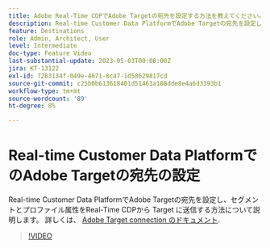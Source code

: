 ```yaml
---
title: Adobe Real-Time CDPでAdobe Targetの宛先を設定する方法を教えてください。
description: Real-time Customer Data PlatformでAdobe Targetの宛先を設定し、セグメントとプロファイル属性をReal-Time CDPから Target に送信する方法について説明します。
feature: Destinations
role: Admin, Architect, User
level: Intermediate
doc-type: Feature Video
last-substantial-update: 2023-05-03T00:00:00Z
jira: KT-13122
exl-id: 7283134f-049e-4671-8c47-1d58629817cd
source-git-commit: c25b0b613618401d51463a108dde8e4a6d3393b1
workflow-type: tm+mt
source-wordcount: '89'
ht-degree: 8%

---
```


# Real-time Customer Data PlatformでのAdobe Targetの宛先の設定

Real-time Customer Data PlatformでAdobe Targetの宛先を設定し、セグメントとプロファイル属性をReal-Time CDPから Target に送信する方法について説明します。 詳しくは、 [Adobe Target connection のドキュメント](https://experienceleague.adobe.com/docs/experience-platform/destinations/catalog/personalization/adobe-target-connection.html?lang=ja).

>[!VIDEO](https://video.tv.adobe.com/v/3418799/?learn=on)
